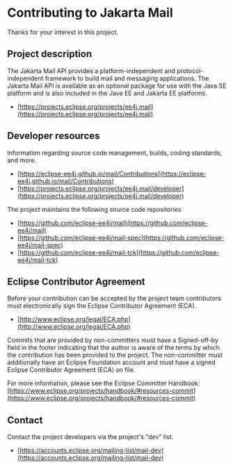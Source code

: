 # Contributing to Jakarta Mail

Thanks for your interest in this project.

## Project description

The Jakarta Mail API provides a platform-independent and protocol-independent
framework to build mail and messaging applications. The Jakarta Mail API is
available as an optional package for use with the Java SE platform and is also
included in the Java EE and Jakarta EE platforms.

* [https://projects.eclipse.org/projects/ee4j.mail](https://projects.eclipse.org/projects/ee4j.mail)

## Developer resources

Information regarding source code management, builds, coding standards, and
more.

* [https://eclipse-ee4j.github.io/mail/Contributions](https://eclipse-ee4j.github.io/mail/Contributions)
* [https://projects.eclipse.org/projects/ee4j.mail/developer](https://projects.eclipse.org/projects/ee4j.mail/developer)

The project maintains the following source code repositories

* [https://github.com/eclipse-ee4j/mail](https://github.com/eclipse-ee4j/mail)
* [https://github.com/eclipse-ee4j/mail-spec](https://github.com/eclipse-ee4j/mail-spec)
* [https://github.com/eclipse-ee4j/mail-tck](https://github.com/eclipse-ee4j/mail-tck)

## Eclipse Contributor Agreement

Before your contribution can be accepted by the project team contributors must
electronically sign the Eclipse Contributor Agreement (ECA).

* [http://www.eclipse.org/legal/ECA.php](http://www.eclipse.org/legal/ECA.php)

Commits that are provided by non-committers must have a Signed-off-by field in
the footer indicating that the author is aware of the terms by which the
contribution has been provided to the project. The non-committer must
additionally have an Eclipse Foundation account and must have a signed Eclipse
Contributor Agreement (ECA) on file.

For more information, please see the Eclipse Committer Handbook:
[https://www.eclipse.org/projects/handbook/#resources-commit](https://www.eclipse.org/projects/handbook/#resources-commit)

## Contact

Contact the project developers via the project's "dev" list.

* [https://accounts.eclipse.org/mailing-list/mail-dev](https://accounts.eclipse.org/mailing-list/mail-dev)

